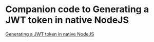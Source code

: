 # Companion code to Generating a JWT token in native NodeJS

[Generating a JWT token in native NodeJS](https://medium.com/@gus_85408/generating-a-jwt-token-in-native-nodejs-f704bf58275)